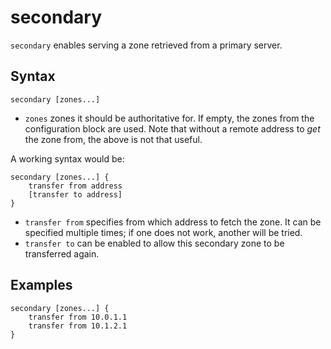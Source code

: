 # secondary

`secondary` enables serving a zone retrieved from a primary server.

## Syntax

~~~
secondary [zones...]
~~~

* `zones` zones it should be authoritative for. If empty, the zones from the configuration block
    are used. Note that without a remote address to *get* the zone from, the above is not that useful.

A working syntax would be:

~~~
secondary [zones...] {
    transfer from address
    [transfer to address]
}
~~~

* `transfer from` specifies from which address to fetch the zone. It can be specified multiple times;
    if one does not work, another will be tried.
* `transfer to` can be enabled to allow this secondary zone to be transferred again.

## Examples

~~~
secondary [zones...] {
    transfer from 10.0.1.1
    transfer from 10.1.2.1
}
~~~
